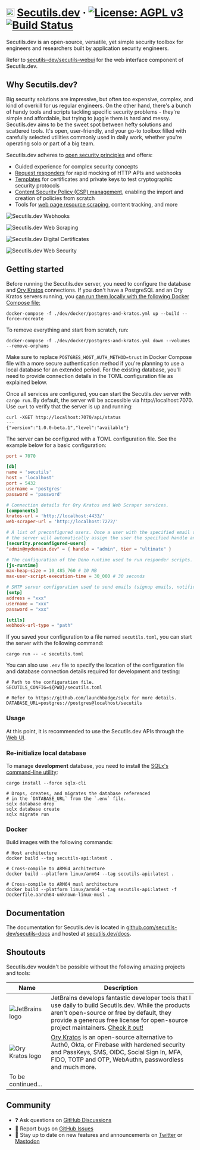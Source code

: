 # <img src="https://raw.githubusercontent.com/secutils-dev/secutils/main/assets/logo/secutils-logo-initials.png" alt="Secutils.dev" width="22"> [Secutils.dev](https://secutils.dev) &middot; [![License: AGPL v3](https://img.shields.io/badge/License-AGPL%20v3-blue.svg)](https://github.com/secutils-dev/secutils/blob/main/LICENSE) [![Build Status](https://github.com/secutils-dev/secutils/actions/workflows/ci.yml/badge.svg)](https://github.com/secutils-dev/secutils/actions)

Secutils.dev is an open-source, versatile, yet simple security toolbox for engineers and researchers built by
application security engineers.

Refer to [secutils-dev/secutils-webui](https://github.com/secutils-dev/secutils-webui) for the web interface component
of Secutils.dev.

## Why Secutils.dev?

Big security solutions are impressive, but often too expensive, complex, and kind of overkill for us regular engineers.
On the other hand, there's a bunch of handy tools and scripts tackling specific security problems - they're simple and
affordable, but trying to juggle them is hard and messy. Secutils.dev aims to be the sweet spot between hefty solutions
and scattered tools. It's open, user-friendly, and your go-to toolbox filled with carefully selected utilities commonly
used in daily work, whether you're operating solo or part of a big team.

Secutils.dev adheres to [open security principles](https://en.wikipedia.org/wiki/Open_security) and offers:

* Guided experience for complex security concepts
* [Request responders](https://secutils.dev/docs/guides/webhooks) for rapid mocking of HTTP APIs and webhooks
* [Templates](https://secutils.dev/docs/guides/digital_certificates) for certificates and private keys to test
  cryptographic security protocols
* [Content Security Policy (CSP) management](https://secutils.dev/docs/guides/web_security/csp), enabling the import and
  creation of policies from scratch
* Tools for [web page resource scraping](https://secutils.dev/docs/guides/web_scraping/resources), content tracking, and
  more

![Secutils.dev Webhooks](https://github.com/secutils-dev/.github/blob/main/profile/webhooks.png?raw=true)

![Secutils.dev Web Scraping](https://github.com/secutils-dev/.github/blob/main/profile/web_scraping.png?raw=true)

![Secutils.dev Digital Certificates](https://github.com/secutils-dev/.github/blob/main/profile/digital_certificates.png?raw=true)

![Secutils.dev Web Security](https://github.com/secutils-dev/.github/blob/main/profile/web_security.png?raw=true)

## Getting started

Before running the Secutils.dev server, you need to configure the database and [Ory Kratos](https://github.com/ory/kratos) connections. If you don't have a PostgreSQL
and an Ory Kratos servers running, you [can run them locally with the following Docker Compose file:](https://docs.docker.com/language/rust/develop/)

```shell
docker-compose -f ./dev/docker/postgres-and-kratos.yml up --build --force-recreate
```

To remove everything and start from scratch, run:

```shell
docker-compose -f ./dev/docker/postgres-and-kratos.yml down --volumes --remove-orphans
```

Make sure to replace `POSTGRES_HOST_AUTH_METHOD=trust` in Docker Compose file with a more secure authentication method if you're
planning to use a local database for an extended period. For the existing database, you'll need to provide connection details in the
TOML configuration file as explained below.

Once all services are configured, you can start the Secutils.dev server with `cargo run`. By default, the
server will be accessible via http://localhost:7070. Use `curl` to verify that the server is up and running:

```shell
curl -XGET http://localhost:7070/api/status
---
{"version":"1.0.0-beta.1","level":"available"}
```

The server can be configured with a TOML configuration file. See the example below for a basic configuration:

```toml
port = 7070

[db]
name = 'secutils'
host = 'localhost'
port = 5432
username = 'postgres'
password = 'password'

# Connection details for Ory Kratos and Web Scraper services.
[components]
kratos-url = 'http://localhost:4433/'
web-scraper-url = 'http://localhost:7272/'

# A list of preconfigured users. Once a user with the specified email signs up, 
# the server will automatically assign the user the specified handle and tier.
[security.preconfigured-users]
"admin@mydomain.dev" = { handle = "admin", tier = "ultimate" }

# The configuration of the Deno runtime used to run responder scripts.
[js-runtime]
max-heap-size = 10_485_760 # 10 MB
max-user-script-execution-time = 30_000 # 30 seconds

# SMTP server configuration used to send emails (signup emails, notifications etc.).
[smtp]
address = "xxx"
username = "xxx"
password = "xxx"

[utils]
webhook-url-type = "path"
```

If you saved your configuration to a file named `secutils.toml`, you can start the server with the following command:

```shell
cargo run -- -c secutils.toml
```

You can also use `.env` file to specify the location of the configuration file and database connection details required
for development and testing:

```dotenv
# Path to the configuration file.
SECUTILS_CONFIG=${PWD}/secutils.toml

# Refer to https://github.com/launchbadge/sqlx for more details.
DATABASE_URL=postgres://postgres@localhost/secutils
```

### Usage

At this point, it is recommended to use the Secutils.dev APIs through
the [Web UI](https://github.com/secutils-dev/secutils-webui).

### Re-initialize local database

To manage **development** database, you need to install
the [SQLx's command-line utility](https://github.com/launchbadge/sqlx/tree/main/sqlx-cli):

```shell
cargo install --force sqlx-cli

# Drops, creates, and migrates the database referenced
# in the `DATABASE_URL` from the `.env` file.
sqlx database drop
sqlx database create
sqlx migrate run
```

### Docker

Build images with the following commands:

```shell
# Host architecture
docker build --tag secutils-api:latest .

# Cross-compile to ARM64 architecture
docker build --platform linux/arm64 --tag secutils-api:latest .

# Cross-compile to ARM64 musl architecture
docker build --platform linux/arm64 --tag secutils-api:latest -f Dockerfile.aarch64-unknown-linux-musl .
```

## Documentation

The documentation for Secutils.dev is located
in [github.com/secutils-dev/secutils-docs](https://github.com/secutils-dev/secutils-docs/) and hosted
at [secutils.dev/docs](https://secutils.dev/docs).

## Shoutouts

Secutils.dev wouldn't be possible without the following amazing projects and tools:

| Name                                                                                                  | Description                                                                                                                                                                                                                                                               |
|-------------------------------------------------------------------------------------------------------|---------------------------------------------------------------------------------------------------------------------------------------------------------------------------------------------------------------------------------------------------------------------------|
| ![JetBrains logo](https://resources.jetbrains.com/storage/products/company/brand/logos/jetbrains.png) | JetBrains develops fantastic developer tools that I use daily to build Secutils.dev. While the products aren't open-source or free by default, they provide a generous free license for open-source project maintainers. [Check it out!](https://jb.gg/OpenSourceSupport) |
| ![Ory Kratos logo](https://raw.githubusercontent.com/ory/meta/master/static/logos/logo-kratos.svg)    | [Ory Kratos](https://github.com/ory/kratos) is an open-source alternative to Auth0, Okta, or Firebase with hardened security and PassKeys, SMS, OIDC, Social Sign In, MFA, FIDO, TOTP and OTP, WebAuthn, passwordless and much more.                                      |
| To be continued...                                                                                    |                                                                                                                                                                                                                                                                           |

## Community

- ❓ Ask questions on [GitHub Discussions](https://github.com/secutils-dev/secutils/discussions)
- 🐛 Report bugs on [GitHub Issues](https://github.com/secutils-dev/secutils/issues)
- 📣 Stay up to date on new features and announcements on [Twitter](https://twitter.com/secutils)
  or [Mastodon](https://fosstodon.org/@secutils)
